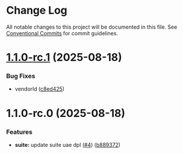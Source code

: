 # Change Log

All notable changes to this project will be documented in this file.
See [Conventional Commits](https://conventionalcommits.org) for commit guidelines.

# [1.1.0-rc.1](https://github.com/zerobias-org/suite/compare/@zerobias-org/suite-uae-dpl@1.1.0-rc.0...@zerobias-org/suite-uae-dpl@1.1.0-rc.1) (2025-08-18)


### Bug Fixes

* vendorId ([c8ed425](https://github.com/zerobias-org/suite/commit/c8ed425af1f3c688a5d8d5da5aff0f92b0c8f46c))





# 1.1.0-rc.0 (2025-08-18)


### Features

* **suite:** update suite uae dpl ([#4](https://github.com/zerobias-org/suite/issues/4)) ([b889372](https://github.com/zerobias-org/suite/commit/b889372b454b4712e03aaa0bb44e1470294a1c9e))
